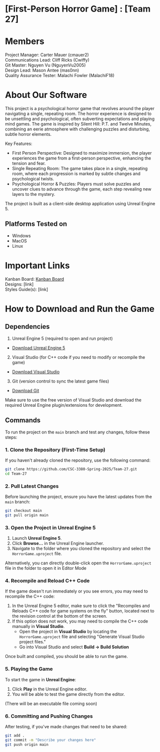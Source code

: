 # [First-Person Horror Game] : [Team 27]
# Members
Project Manager: Carter Mauer (cmauer2)\
Communications Lead: Cliff Ricks (Cwiffy)\
Git Master: Nguyen Vu (NguyenVu2005)\
Design Lead: Mason Antee (mas0nn)\
Quality Assurance Tester: Malachi Fowler (MalachiF18)

# About Our Software

This project is a psychological horror game that revolves around the player navigating a single, repeating room. The horror experience is designed to be unsettling and psychological, often subverting expectations and playing mind games. The game is inspired by Silent Hill: P.T. and Twelve Minutes, combining an eerie atmosphere with challenging puzzles and disturbing, subtle horror elements.

Key Features:

- First Person Perspective: Designed to maximize immersion, the   player experiences the game from a first-person perspective, enhancing the tension and fear.
- Single Repeating Room: The game takes place in a single, repeating room, where each progression is marked by subtle changes and psychological twists.
- Psychological Horror & Puzzles: Players must solve puzzles and uncover clues to advance through the game, each step revealing new layers to the mystery.

The project is built as a client-side desktop application using Unreal Engine 5.

## Platforms Tested on
- Windows
- MacOS
- Linux

# Important Links
Kanban Board: [Kanban Board](https://github.com/orgs/CSC-3380-Spring-2025/projects/7/views/1) \
Designs: [link]\
Styles Guide(s): [link]

# How to Download and Run the Game

## Dependencies
1. Unreal Engine 5 (required to open and run project)
- [Download Unreal Engine 5](https://www.unrealengine.com/)
2. Visual Studio (for C++ code if you need to modify or recompile the game)
- [Download Visual Studio](https://code.visualstudio.com/)
3. Git (version control to sync the latest game files)
- [Download Git](https://git-scm.com/)

Make sure to use the free version of Visual Studio and download the required Unreal Engine plugin/extensions for development.

## Commands
To run the project on the `main` branch and test any changes, follow these steps:

### 1. Clone the Repository (First-Time Setup)
If you haven't already cloned the repository, use the following command:
```sh
git clone https://github.com/CSC-3380-Spring-2025/Team-27.git
cd Team-27
```

### 2. Pull Latest Changes
Before launching the project, ensure you have the latest updates from the `main` branch:
```sh
git checkout main
git pull origin main
```

### 3. Open the Project in Unreal Engine 5
1. Launch **Unreal Engine 5**.
2. Click **Browse...** in the Unreal Engine launcher.
3. Navigate to the folder where you cloned the repository and select the `HorrorGame.uproject` file.

Alternatively, you can directly double-click open the `HorrorGame.uproject` file in the folder to open it in Editor Mode

### 4. Recompile and Reload C++ Code
If the game doesn't run immediately or you see errors, you may need to recompile the C++ code: 
1. In the Unreal Engine 5 editor, make sure to click the "Recompiles and Reloads C++ code for game systems on the fly" button, located next to the revision control at the bottom of the screen.
2. If this option does not work, you may need to compile the C++ code manually in **Visual Studio**. 
	- Open the project in **Visual Studio** by locating the `HorrorGame.uproject` file and selecting "Generate Visual Studio project files."
	- Go into Visual Studio and select **Build -> Build Solution**

Once built and compiled, you should be able to run the game.

### 5. Playing the Game
To start the game in **Unreal Engine**:
1. Click **Play** in the Unreal Engine editor.
2. You will be able to test the game directly from the editor.

(There will be an executable file coming soon)

### 6. Committing and Pushing Changes
After testing, if you've made changes that need to be shared:
```sh
git add .
git commit -m "Describe your changes here"
git push origin main
```

